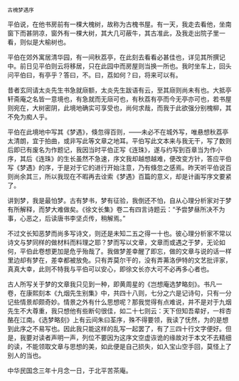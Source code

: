     古槐梦遇序 

   平伯说，在他书房前有一棵大槐树，故称为古槐书屋。有一天，我走去看他，坐南窗下而甚阴凉，窗外有一棵大树，其大几可蔽牛，其古准此，及我走出院子里一看，则似是大榆树也。

   平伯在郊外寓居清华园，有一间秋荔亭，在此刻去看看必甚佳也，详见其所撰记中。前日见平伯则云将移居，只在此园中而房屋则当换一所也。我时坐车上，回头问平伯曰，有亭乎？答曰，不。曰，荔如何？曰，将来可以有。

   昔者玄同请太炎先生书急就庼额，太炎先生跋语有云，至其庼则尚未有也。大抵亭轩斋庵之名皆一意境也，有急就而无庼可也，有秋荔有亭而今无亭亦可也，若书屋则宛在，大树密阴，此境地确实可享受也，尚何求哉，而我于此欲强分别槐柳，其不免为痴人乎。

   平伯在此境地中写其《梦遇》，倏忽得百则，——未必不在城外写，唯悬想秋荔亭太清朗，宜于拍曲，或非写此等文章之地耳。平伯写此文本来与我无干，写了数则后即已有废名为作题记，我因当时平伯正写《连珠》，遂与约写到百章当为作小序，其后《连珠》的生长虽然不急速，序文我却越想越难，便改变方针，答应平伯写《梦遇》的序，于是对于它的进行开始注意，乃有倏忽之感焉。昨天听平伯说百则尚余其三，所以我现在不暇再去诠索《梦遇》百篇的意义，却是计画写序文要紧了。

   讲到梦，我是最怕梦。古有梦书，梦有征验，我倒还不怕，自从心理分析家对于梦有所解释，而梦大难做矣。《徐文长集》卷二有四言诗题云：“予尝梦昼所决不为事，心恶之，后读唐书李坚贞传，稍解焉。”

   不过文长知恶梦而尚多写诗文，则还是未知二五之得一十也。彼心理分析家不常以诗文与梦同样的做材料而料理之耶？梦而写以文章，文章而或遇之于梦，无论如何，平伯此卷想更加是危乎殆哉了。我做梦差幸醒了即忘，做的文章与说的话一样里边却有梦在，差幸都被放免。只有弄莫尔干的，没有弄茀洛伊特的文艺批评家，真真大幸，此则不特我与平伯可以安心，即徐文长亦大可不必再多心者也。

   古人所写关于梦的文章我只见到一种，即黄周星的《岂想庵选梦略刻》。书凡一卷，在康熙刻本《九烟先生别集》中，共四十八则，七分之六是记诗句，只有一分记些情景却颇奇妙。情景之外有什么思想呢？那我觉得有点难说，并不是对于九烟先生不大尊重，我只想他有些断句很佳，如二十七则云：天下但知吾辈好，一柈杏酪在江南。《选梦略刻》上有云间朱曰荃序，殊不得要领，我读了怃然，为的是想到此序之不易写也。因此我只能这样的乱写一起罢了，有了三四十行文字便好。但是，我要对读者声明一声，列位不要因为这序文空虚诙诡的缘故对于本文不去精细的读，不能领取文章与思想的美，如此便是自己损失，如入宝山空手回，莫怪上了别人的当也。

   中华民国念三年十月念一日，于北平苦茶庵。

